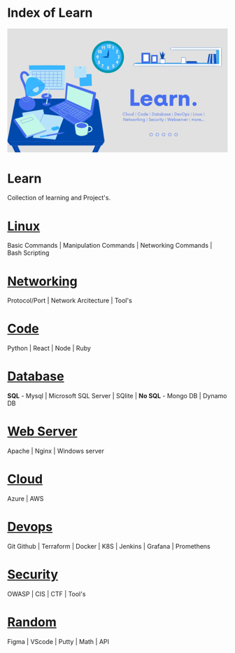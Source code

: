# Index of Learn

![](learn_index.png)

# Learn
Collection of learning and Project's.

# [Linux](linux/linux.md)
Basic Commands | Manipulation Commands | Networking Commands | Bash Scripting 

# [Networking](networking/networking.md) 
Protocol/Port | Network Arcitecture | Tool's

# [Code](code/code.md)
Python | React | Node | Ruby

# [Database](database/database.md)
**SQL** - Mysql | Microsoft SQL Server | SQlite | **No SQL** - Mongo DB | Dynamo DB 

# [Web Server](webserver/webserver.md)
Apache | Nginx | Windows server

# [Cloud](cloud/cloud.md)
Azure | AWS

# [Devops](devops/devops.md)
Git Github | Terraform | Docker | K8S | Jenkins | Grafana | Promethens

# [Security](security/security.md)
OWASP | CIS | CTF | Tool's

# [Random](random/random.md)
Figma | VScode | Putty | Math | API
